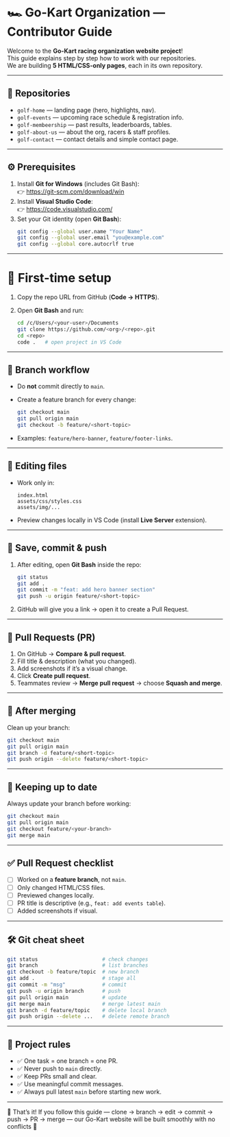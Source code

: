 # 🏎️ Go-Kart Organization — Contributor Guide

Welcome to the **Go-Kart racing organization website project**!  
This guide explains step by step how to work with our repositories.  
We are building **5 HTML/CSS-only pages**, each in its own repository.

---

## 📂 Repositories
- `golf-home` — landing page (hero, highlights, nav).  
- `golf-events` — upcoming race schedule & registration info.  
- `golf-membeership` — past results, leaderboards, tables.  
- `golf-about-us` — about the org, racers & staff profiles.  
- `golf-contact` — contact details and simple contact page.  

---

## ⚙️ Prerequisites
1. Install **Git for Windows** (includes Git Bash):  
   👉 https://git-scm.com/download/win  
2. Install **Visual Studio Code**:  
   👉 https://code.visualstudio.com/  
3. Set your Git identity (open **Git Bash**):
   ```bash
   git config --global user.name "Your Name"
   git config --global user.email "you@example.com"
   git config --global core.autocrlf true

---

# 🚀 First-time setup

1. Copy the repo URL from GitHub (**Code → HTTPS**).
2. Open **Git Bash** and run:

   ```bash
   cd /c/Users/<your-user>/Documents
   git clone https://github.com/<org>/<repo>.git
   cd <repo>
   code .   # open project in VS Code
   ```

---

## 🌿 Branch workflow

* Do **not** commit directly to `main`.
* Create a feature branch for every change:

  ```bash
  git checkout main
  git pull origin main
  git checkout -b feature/<short-topic>
  ```
* Examples: `feature/hero-banner`, `feature/footer-links`.

---

## 📝 Editing files

* Work only in:

  ```
  index.html
  assets/css/styles.css
  assets/img/...
  ```
* Preview changes locally in VS Code (install **Live Server** extension).

---

## 💾 Save, commit & push

1. After editing, open **Git Bash** inside the repo:

   ```bash
   git status
   git add .
   git commit -m "feat: add hero banner section"
   git push -u origin feature/<short-topic>
   ```
2. GitHub will give you a link → open it to create a Pull Request.

---

## 🔀 Pull Requests (PR)

1. On GitHub → **Compare & pull request**.
2. Fill title & description (what you changed).
3. Add screenshots if it’s a visual change.
4. Click **Create pull request**.
5. Teammates review → **Merge pull request** → choose **Squash and merge**.

---

## 🧹 After merging

Clean up your branch:

```bash
git checkout main
git pull origin main
git branch -d feature/<short-topic>
git push origin --delete feature/<short-topic>
```

---

## 🔄 Keeping up to date

Always update your branch before working:

```bash
git checkout main
git pull origin main
git checkout feature/<your-branch>
git merge main
```

---

## ✅ Pull Request checklist

* [ ] Worked on a **feature branch**, not `main`.
* [ ] Only changed HTML/CSS files.
* [ ] Previewed changes locally.
* [ ] PR title is descriptive (e.g., `feat: add events table`).
* [ ] Added screenshots if visual.

---

## 🛠️ Git cheat sheet

```bash
git status                     # check changes
git branch                     # list branches
git checkout -b feature/topic  # new branch
git add .                      # stage all
git commit -m "msg"            # commit
git push -u origin branch      # push
git pull origin main           # update
git merge main                 # merge latest main
git branch -d feature/topic    # delete local branch
git push origin --delete ...   # delete remote branch
```

---

## 📌 Project rules

* ✅ One task = one branch = one PR.
* ✅ Never push to `main` directly.
* ✅ Keep PRs small and clear.
* ✅ Use meaningful commit messages.
* ✅ Always pull latest `main` before starting new work.

---

👏 That’s it! If you follow this guide — clone → branch → edit → commit → push → PR → merge —
our Go-Kart website will be built smoothly with no conflicts 🚦
